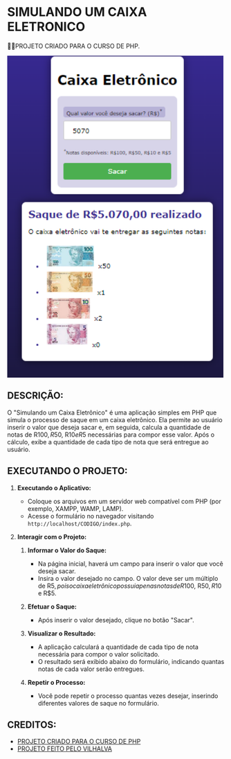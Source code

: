 # SIMULANDO UM CAIXA ELETRONICO
👨‍🏫PROJETO CRIADO PARA O CURSO DE PHP.

<img src="FOTO.png" align="center" width="500"> <br>

## DESCRIÇÃO:
O "Simulando um Caixa Eletrônico" é uma aplicação simples em PHP que simula o processo de saque em um caixa eletrônico. Ela permite ao usuário inserir o valor que deseja sacar e, em seguida, calcula a quantidade de notas de R$100, R$50, R$10 e R$5 necessárias para compor esse valor. Após o cálculo, exibe a quantidade de cada tipo de nota que será entregue ao usuário.

## EXECUTANDO O PROJETO:
1. **Executando o Aplicativo:**
   - Coloque os arquivos em um servidor web compatível com PHP (por exemplo, XAMPP, WAMP, LAMP).
   - Acesse o formulário no navegador visitando `http://localhost/CODIGO/index.php`.

2. **Interagir com o Projeto:**
   1. **Informar o Valor do Saque:**
      - Na página inicial, haverá um campo para inserir o valor que você deseja sacar.
      - Insira o valor desejado no campo. O valor deve ser um múltiplo de R$5, pois o caixa eletrônico possui apenas notas de R$100, R$50, R$10 e R$5.

   2. **Efetuar o Saque:**
      - Após inserir o valor desejado, clique no botão "Sacar".

   3. **Visualizar o Resultado:**
      - A aplicação calculará a quantidade de cada tipo de nota necessária para compor o valor solicitado.
      - O resultado será exibido abaixo do formulário, indicando quantas notas de cada valor serão entregues.

   4. **Repetir o Processo:**
      - Você pode repetir o processo quantas vezes desejar, inserindo diferentes valores de saque no formulário.
   
## CREDITOS:
- [PROJETO CRIADO PARA O CURSO DE PHP](https://github.com/VILHALVA/CURSO-DE-PHP)
- [PROJETO FEITO PELO VILHALVA](https://github.com/VILHALVA)





